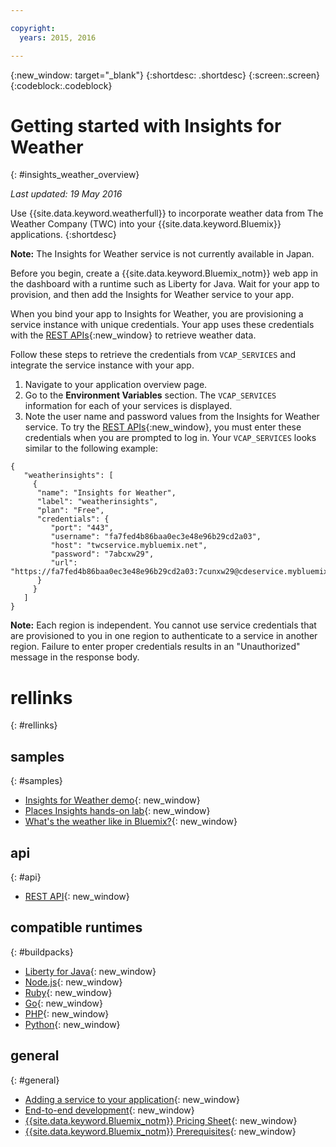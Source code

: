```yaml
---

copyright:
  years: 2015, 2016

---
```


{:new_window: target="_blank"}
{:shortdesc: .shortdesc}
{:screen:.screen}
{:codeblock:.codeblock}

# Getting started with Insights for Weather
{: #insights_weather_overview}

*Last updated: 19 May 2016*

Use {{site.data.keyword.weatherfull}} to incorporate weather data from
The Weather Company (TWC) into your {{site.data.keyword.Bluemix}} applications.
{:shortdesc}

**Note:** The Insights for Weather service is not currently available in Japan.
 
Before you begin, create a {{site.data.keyword.Bluemix_notm}} web app in the dashboard 
with a runtime such as Liberty for Java. Wait for your app to provision, 
and then add the Insights for Weather service to your app.

When you bind your app to Insights for Weather, you are provisioning a
service instance with unique credentials. Your app uses these credentials with 
the [REST APIs](https://twcservice.{APPDomain}/rest-api/){:new_window} to retrieve weather data.

Follow these steps to retrieve the credentials from `VCAP_SERVICES` and integrate the service instance with your app.

1. Navigate to your application overview page.
2. Go to the **Environment Variables** section. The `VCAP_SERVICES` information for each of your services is displayed.
3. Note the user name and password values from the Insights for Weather service.
To try the [REST APIs](https://twcservice.{APPDomain}/rest-api/){:new_window},
you must enter these credentials when you are prompted to log in.
Your `VCAP_SERVICES` looks similar to the following example:

```
{
   "weatherinsights": [
     {
      "name": "Insights for Weather",
      "label": "weatherinsights",
      "plan": "Free",
      "credentials": {
         "port": "443",
         "username": "fa7fed4b86baa0ec3e48e96b29cd2a03",
         "host": "twcservice.mybluemix.net",
         "password": "7abcxw29",
         "url": "https://fa7fed4b86baa0ec3e48e96b29cd2a03:7cunxw29@cdeservice.mybluemix.net"
      }
     }
   ]
}
```

**Note:** Each region is independent. You cannot use service credentials
that are provisioned to you in one region to authenticate to a service in another region.
Failure to enter proper credentials results in an "Unauthorized" message in the response body. 

# rellinks
{: #rellinks}
## samples
{: #samples}
* [Insights for Weather demo](http://insights-for-weather-demo.mybluemix.net/){: new_window}
* [Places Insights hands-on lab](https://github.com/IBM-Bluemix/places-insights-lab){: new_window}
* [What's the weather like in Bluemix?](https://developer.ibm.com/bluemix/2015/12/08/insights-weather-sample-overview){: new_window}

## api
{: #api}
* [REST API](https://twcservice.{APPDomain}/rest-api/){: new_window}

## compatible runtimes
{: #buildpacks}
* [Liberty for Java](https://console.{DomainName}/docs/runtimes/liberty/index.html){: new_window}
* [Node.js](https://console.{DomainName}/docs/runtimes/nodejs/index.html){: new_window}
* [Ruby](https://console.{DomainName}/docs/runtimes/ruby/index.html){: new_window}
* [Go](https://console.{DomainName}/docs/runtimes/go/index.html){: new_window}
* [PHP](https://console.{DomainName}/docs/runtimes/php/index.html){: new_window}
* [Python](https://console.{DomainName}/docs/runtimes/python/index.html){: new_window}

## general
{: #general}
* [Adding a service to your application](../reqnsi.html){: new_window}
* [End-to-end development](https://console.{DomainName}/docs/cfapps/ee.html){: new_window}
* [{{site.data.keyword.Bluemix_notm}} Pricing Sheet](https://console.{DomainName}/pricing/){: new_window}
* [{{site.data.keyword.Bluemix_notm}} Prerequisites](https://developer.ibm.com/bluemix/support/#prereqs){: new_window}
